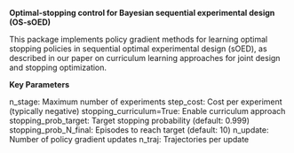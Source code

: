 **Optimal-stopping control for Bayesian sequential experimental design (OS-sOED)**

This package implements policy gradient methods for learning optimal stopping policies in sequential optimal experimental design (sOED), as described in our paper on curriculum learning approaches for joint design and stopping optimization.

**Key Parameters**

n_stage: Maximum number of experiments
step_cost: Cost per experiment (typically negative)
stopping_curriculum=True: Enable curriculum approach
stopping_prob_target: Target stopping probability (default: 0.999)
stopping_prob_N_final: Episodes to reach target (default: 10)
n_update: Number of policy gradient updates
n_traj: Trajectories per update
